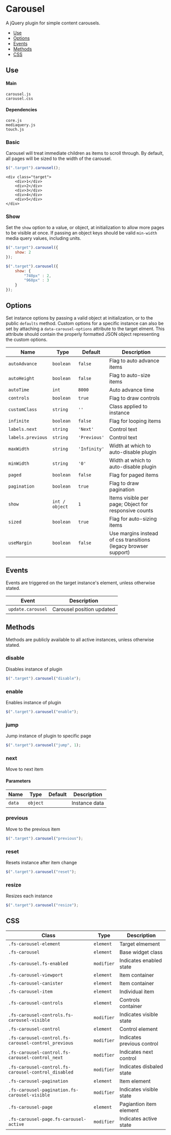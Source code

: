 # Carousel

A jQuery plugin for simple content carousels.

* [Use](#use)
* [Options](#options)
* [Events](#events)
* [Methods](#methods)
* [CSS](#css)

## Use 

#### Main

```markup
carousel.js
carousel.css
```

#### Dependencies

```markup
core.js
mediaquery.js
touch.js
```

### Basic

Carousel will treat immediate children as items to scroll through. By default, all pages will be sized to the width of the carousel.

```javascript
$(".target").carousel();
```

```markup
<div class="target">
	<div>1</div>
	<div>2</div>
	<div>3</div>
	<div>4</div>
	<div>5</div>
</div>
```

### Show

Set the `show` option to a value, or object, at initialization to allow more pages to be visible at once. If passing an object keys should be valid `min-width` media query values, including units.

```javascript
$(".target").carousel({
	show: 2
});
```

```javascript
$(".target").carousel({
	show: {
		"740px" : 2,
		"960px" : 3
	}
});
```

## Options

Set instance options by passing a valid object at initialization, or to the public `defaults` method. Custom options for a specific instance can also be set by attaching a `data-carousel-options` attribute to the target elment. This attribute should contain the properly formatted JSON object representing the custom options.

| Name | Type | Default | Description |
| --- | --- | --- | --- |
| `autoAdvance` | `boolean` | `false` | Flag to auto advance items |
| `autoHeight` | `boolean` | `false` | Flag to auto-size items |
| `autoTime` | `int` | `8000` | Auto advance time |
| `controls` | `boolean` | `true` | Flag to draw controls |
| `customClass` | `string` | `''` | Class applied to instance |
| `infinite` | `boolean` | `false` | Flag for looping items |
| `labels.next` | `string` | `'Next'` | Control text |
| `labels.previous` | `string` | `'Previous'` | Control text |
| `maxWidth` | `string` | `'Infinity'` | Width at which to auto-disable plugin |
| `minWidth` | `string` | `'0'` | Width at which to auto-disable plugin |
| `paged` | `boolean` | `false` | Flag for paged items |
| `pagination` | `boolean` | `true` | Flag to draw pagination |
| `show` | `int / object` | `1` | Items visible per page; Object for responsive counts |
| `sized` | `boolean` | `true` | Flag for auto-sizing items |
| `useMargin` | `boolean` | `false` | Use margins instead of css transitions (legacy browser support) |

## Events

Events are triggered on the target instance's element, unless otherwise stated.

| Event | Description |
| --- | --- |
| `update.carousel` | Carousel position updated |

## Methods

Methods are publicly available to all active instances, unless otherwise stated.

### disable

Disables instance of plugin

```javascript
$(".target").carousel("disable");
```

### enable

Enables instance of plugin

```javascript
$(".target").carousel("enable");
```

### jump

Jump instance of plugin to specific page

```javascript
$(".target").carousel("jump", 1);
```

### next

Move to next item



#### Parameters

| Name | Type | Default | Description |
| --- | --- | --- | --- |
| `data` | `object` | &nbsp; | Instance data |

### previous

Move to the previous item

```javascript
$(".target").carousel("previous");
```

### reset

Resets instance after item change

```javascript
$(".target").carousel("reset");
```

### resize

Resizes each instance

```javascript
$(".target").carousel("resize");
```

## CSS

| Class | Type | Description |
| --- | --- | --- |
| `.fs-carousel-element` | `element` | Target elmement |
| `.fs-carousel` | `element` | Base widget class |
| `.fs-carousel.fs-enabled` | `modifier` | Indicates enabled state |
| `.fs-carousel-viewport` | `element` | Item container |
| `.fs-carousel-canister` | `element` | Item container |
| `.fs-carousel-item` | `element` | Individual item |
| `.fs-carousel-controls` | `element` | Controls container |
| `.fs-carousel-controls.fs-carousel-visible` | `modifier` | Indicates visible state |
| `.fs-carousel-control` | `element` | Control element |
| `.fs-carousel-control.fs-carousel-control_previous` | `modifier` | Indicates previous control |
| `.fs-carousel-control.fs-carousel-control_next` | `modifier` | Indicates next control |
| `.fs-carousel-control.fs-carousel-control_disabled` | `modifier` | Indicates disbaled state |
| `.fs-carousel-pagination` | `element` | Item element |
| `.fs-carousel-pagination.fs-carousel-visible` | `modifier` | Indicates visible state |
| `.fs-carousel-page` | `element` | Pagiantion item element |
| `.fs-carousel-page.fs-carousel-active` | `modifier` | Indicates active state |

